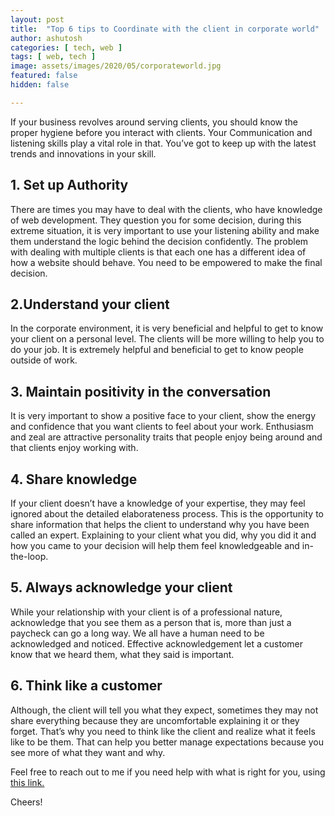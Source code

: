 ```yaml
---
layout: post
title:  "Top 6 tips to Coordinate with the client in corporate world"
author: ashutosh
categories: [ tech, web ]
tags: [ web, tech ]
image: assets/images/2020/05/corporateworld.jpg
featured: false
hidden: false

---
```


If your business revolves around serving clients, you should know the proper hygiene before you interact with clients. Your Communication and listening skills play a vital role in that. You’ve got to keep up with the latest trends and innovations in your skill.

## 1. Set up Authority

There are times you may have to deal with the clients, who have knowledge of web development. They question you for some decision, during this extreme situation, it is very important to use your listening ability and make them understand the logic behind the decision confidently. The problem with dealing with multiple clients is that each one has a different idea of how a website should behave. You need to be empowered to make the final decision.


## 2.Understand your client

In the corporate environment, it is very beneficial and helpful to get to know your client on a personal level. The clients will be more willing to help you to do your job. It is extremely helpful and beneficial to get to know people outside of work.


## 3.  Maintain positivity in the conversation

It is very important to show a positive face to your client, show the energy and confidence that you want clients to feel about your work. Enthusiasm and zeal are attractive personality traits that people enjoy being around and that clients enjoy working with.


## 4.  Share knowledge

If your client doesn’t have a knowledge of your expertise, they may feel ignored about the detailed elaborateness process. This is the opportunity to share information that helps the client to understand why you have been called an expert. Explaining to your client what you did, why you did it and how you came to your decision will help them feel knowledgeable and in-the-loop.

## 5. Always acknowledge your client

While your relationship with your client is of a professional nature, acknowledge that you see them as a person that is, more than just a paycheck can go a long way. We all have a human need to be acknowledged and noticed. Effective acknowledgement let a customer know that we heard them, what they said is important. 

## 6. Think like a customer

Although, the client will tell you what they expect, sometimes they may not share everything because they are uncomfortable explaining it or they forget. That’s why you need to think like the client and realize what it feels like to be them. That can help you better manage expectations because you see more of what they want and why.

Feel free to reach out to me if you need help with what is right for you, using <a href="https://www.calendly.com/ahyconsulting/book" target="\_blank">this link.</a>

Cheers!
